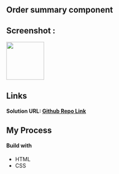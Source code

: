 ## Order summary component


## Screenshot :
<img src="/design/desktop-design.png" style="height: 100px; width:100px;"/>


## Links
#### Solution URL:  [Github Repo Link](https://github.com/asalshamim/Frontend-Mentor-Challenges/tree/master/order-summary-component-main) 

## My Process

#### Build with
- HTML
- CSS
